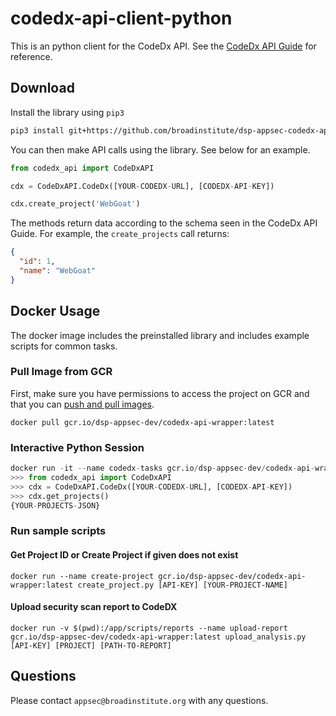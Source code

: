 # codedx-api-client-python

This is an python client for the CodeDx API. See the [CodeDx API Guide](https://codedx.com/Documentation/APIGuide.html) for reference. 

## Download

Install the library using `pip3`

```bash
pip3 install git+https://github.com/broadinstitute/dsp-appsec-codedx-api-client-python.git
```

You can then make API calls using the library. See below for an example.

```python
from codedx_api import CodeDxAPI

cdx = CodeDxAPI.CodeDx([YOUR-CODEDX-URL], [CODEDX-API-KEY])

cdx.create_project('WebGoat')
```

The methods return data according to the schema seen in the CodeDx API Guide. For example, the `create_projects` call returns:
```json
{
  "id": 1,
  "name": "WebGoat"
}
```

## Docker Usage

The docker image includes the preinstalled library and includes example scripts for common tasks. 

### Pull Image from GCR

First, make sure you have permissions to access the project on GCR and that you can [push and pull images](https://cloud.google.com/container-registry/docs/pushing-and-pulling).

`docker pull gcr.io/dsp-appsec-dev/codedx-api-wrapper:latest`

### Interactive Python Session

```python
docker run -it --name codedx-tasks gcr.io/dsp-appsec-dev/codedx-api-wrapper:latest
>>> from codedx_api import CodeDxAPI
>>> cdx = CodeDxAPI.CodeDx([YOUR-CODEDX-URL], [CODEDX-API-KEY])
>>> cdx.get_projects()
{YOUR-PROJECTS-JSON}
```

### Run sample scripts

#### Get Project ID or Create Project if given does not exist

`docker run --name create-project gcr.io/dsp-appsec-dev/codedx-api-wrapper:latest create_project.py [API-KEY] [YOUR-PROJECT-NAME]`

#### Upload security scan report to CodeDX

`docker run -v $(pwd):/app/scripts/reports --name upload-report gcr.io/dsp-appsec-dev/codedx-api-wrapper:latest upload_analysis.py [API-KEY] [PROJECT] [PATH-TO-REPORT]`

## Questions

Please contact `appsec@broadinstitute.org` with any questions.
